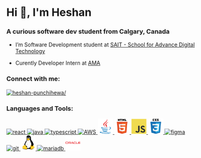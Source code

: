 <h1 align="left">Hi 👋, I'm Heshan</h1>
<h3 align="left">A curious software dev student from Calgary, Canada</h3>



- I’m Software Development student at <a href="https://www.sait.ca/sait-schools/school-for-advanced-digital-technology/" target="blank"> SAIT - School for Advance Digital Technology </a> 

- Curently Developer Intern at <a href="https://github.com/amaabca" target="blank"> AMA </a> 


<h3 align="left">Connect with me:</h3>
<p align="left">
<a href="https://linkedin.com/in/heshan-punchihewa/" target="blank"><img align="center" src="https://raw.githubusercontent.com/rahuldkjain/github-profile-readme-generator/master/src/images/icons/Social/linked-in-alt.svg" alt="heshan-punchihewa/" height="30" width="40" /></a>
</p>



<h3 align="left">Languages and Tools:</h3>
<p align="left"> <a href="https://reactjs.org/" target="_blank" rel="noreferrer"> <img src="https://upload.wikimedia.org/wikipedia/commons/thumb/a/a7/React-icon.svg/2300px-React-icon.svg.png" alt="react" width="40" height="40"/> </a><a href="https://nodejs.org/en/about/" target="_blank" rel="noreferrer"> <img src="https://cdn-icons-png.flaticon.com/512/919/919825.png" alt="java" width="40" height="40"/> </a><a href="https://www.typescriptlang.org/" target="_blank" rel="noreferrer"> <img src="https://www.svgrepo.com/show/303600/typescript-logo.svg" alt="typescript" width="40" height="40"/> </a><a href="https://aws.amazon.com/" target="_blank" rel="noreferrer"> <img src="https://pbs.twimg.com/profile_images/1473756532827246593/KRgw2UkV_400x400.jpg" alt="AWS" width="40" height="40"/> </a>  <a href="https://www.java.com" target="_blank" rel="noreferrer"> <img src="https://raw.githubusercontent.com/devicons/devicon/master/icons/java/java-original.svg" alt="java" width="40" height="40"/> </a><a href="https://www.w3.org/html/" target="_blank" rel="noreferrer"> <img src="https://raw.githubusercontent.com/devicons/devicon/master/icons/html5/html5-original-wordmark.svg" alt="html5" width="40" height="40"/> </a>  <a href="https://developer.mozilla.org/en-US/docs/Web/JavaScript" target="_blank" rel="noreferrer"> <img src="https://raw.githubusercontent.com/devicons/devicon/master/icons/javascript/javascript-original.svg" alt="javascript" width="40" height="40"/> </a><a href="https://www.w3schools.com/css/" target="_blank" rel="noreferrer"> <img src="https://raw.githubusercontent.com/devicons/devicon/master/icons/css3/css3-original-wordmark.svg" alt="css3" width="40" height="40"/> </a> <a href="https://www.figma.com/" target="_blank" rel="noreferrer"> <img src="https://www.vectorlogo.zone/logos/figma/figma-icon.svg" alt="figma" width="40" height="40"/> </a> <a href="https://git-scm.com/" target="_blank" rel="noreferrer"> <img src="https://www.vectorlogo.zone/logos/git-scm/git-scm-icon.svg" alt="git" width="40" height="40"/> </a>  <a href="https://www.linux.org/" target="_blank" rel="noreferrer"> <img src="https://raw.githubusercontent.com/devicons/devicon/master/icons/linux/linux-original.svg" alt="linux" width="40" height="40"/> </a> <a href="https://mariadb.org/" target="_blank" rel="noreferrer"> <img src="https://www.vectorlogo.zone/logos/mariadb/mariadb-icon.svg" alt="mariadb" width="40" height="40"/> </a> <a href="https://www.oracle.com/" target="_blank" rel="noreferrer"> <img src="https://raw.githubusercontent.com/devicons/devicon/master/icons/oracle/oracle-original.svg" alt="oracle" width="40" height="40"/> </a> </p>

